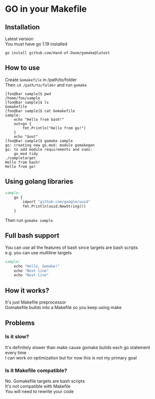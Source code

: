 # GO in your Makefile

## Installation
Latest version\
You must have go 1.19 installed
```console
go install github.com/Hand-of-Doom/gomake@latest
```

## How to use
Create `Gomakefile` in /path/to/folder\
Then `cd /path/to/folder` and run `gomake`
```console
[foo@bar sample]$ pwd
/home/foo/sample
[foo@bar sample]$ ls
Gomakefile
[foo@bar sample]$ cat Gomakefile
sample:
    echo "Hello from bash!"
    out=go {
        fmt.Println("Hello from go!")
    }
    echo "$out"
[foo@bar sample]$ gomake sample
go: creating new go.mod: module gomakegen
go: to add module requirements and sums:
	go mod tidy
./sampletarget
Hello from bash!
Hello from go!
```

## Using golang libraries
```makefile
sample:
    go {
        import "github.com/google/uuid"
        fmt.Println(uuid.NewString())
    }
```
Then run `gomake sample`

## Full bash support
You can use all the features of bash since targets are bash scripts\
e.g. you can use multiline targets
```makefile
sample:
    echo "Hello, Gomake!"
    echo "Next line"
    echo "Next line"
```

## How it works?
It's just Makefile preprocessor\
Gomakefile builds into a Makefile so you keep using make

## Problems
### Is it slow? 
It's definitely slower than make cause gomake builds each go statement every time\
I can work on optimization but for now this is not my primary goal
### Is it Makefile compatible?
No. Gomakefile targets are bash scripts\
It's not compatible with Makefile\
You will need to rewrite your code
